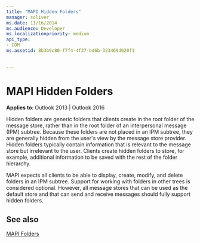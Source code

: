 ```yaml
---
title: "MAPI Hidden Folders"
manager: soliver
ms.date: 11/16/2014
ms.audience: Developer
ms.localizationpriority: medium
api_type:
- COM
ms.assetid: 8b3b9c80-f7f4-4f37-bd6b-323469d020f1
 
 
---
```


# MAPI Hidden Folders

  
  
**Applies to**: Outlook 2013 | Outlook 2016 
  
Hidden folders are generic folders that clients create in the root folder of the message store, rather than in the root folder of an interpersonal message (IPM) subtree. Because these folders are not placed in an IPM subtree, they are generally hidden from the user's view by the message store provider. Hidden folders typically contain information that is relevant to the message store but irrelevant to the user. Clients create hidden folders to store, for example, additional information to be saved with the rest of the folder hierarchy.
  
MAPI expects all clients to be able to display, create, modify, and delete folders in an IPM subtree. Support for working with folders in other trees is considered optional. However, all message stores that can be used as the default store and that can send and receive messages should fully support hidden folders.
  
## See also



[MAPI Folders](mapi-folders.md)

